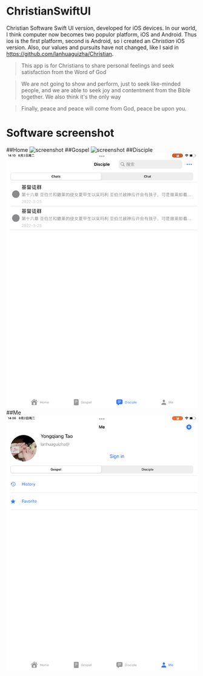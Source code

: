 # ChristianSwiftUI
Christian Software Swift UI version, developed for iOS devices. In our world, I think computer now becomes two populor platform, iOS and Android. Thus ios is the first platform, second is Android, so i created an  *Christian*  iOS version.
Also, our values and pursuits have not changed, like I said in https://github.com/lanhuaguizha/Christian.
> This app is for Christians to share personal feelings and seek satisfaction from the Word of God

> We are not going to show and perform, just to seek like-minded people, and we are able to seek joy and contentment from the Bible together. We also think it's the only way

> Finally, peace and peace will come from God, peace be upon you.

# Software screenshot
##Home
![screenshot](https://github.com/lanhuaguizha/ChristianSwiftUI/blob/main/87C62B70-5DF2-4AA2-B92D-0D0171DC768C.png?raw=true)
##Gospel
![screenshot](https://github.com/lanhuaguizha/ChristianSwiftUI/blob/main/AE2EDFD1-C189-422D-870F-E5DDBC5676BB.png?raw=true)
##Disciple
![screenshot](https://github.com/lanhuaguizha/ChristianSwiftUI/blob/main/395C4E5C-6198-4208-B110-F76592FDB7C0.png?raw=true)
##Me
![screenshot](https://github.com/lanhuaguizha/ChristianSwiftUI/blob/main/525854BA-37E0-4953-AF78-03DC9ACB2F53.png?raw=true)
